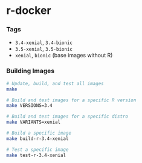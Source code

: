 # r-docker

### Tags
- `3.4-xenial`, `3.4-bionic`
- `3.5-xenial`, `3.5-bionic`
- `xenial`, `bionic` (base images without R)

### Building Images
```bash
# Update, build, and test all images
make

# Build and test images for a specific R version
make VERSIONS=3.4

# Build and test images for a specific distro
make VARIANTS=xenial

# Build a specific image
make build-r-3.4-xenial

# Test a specific image
make test-r-3.4-xenial
```